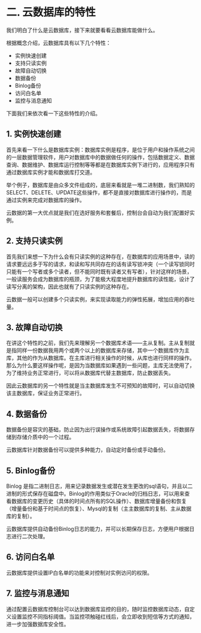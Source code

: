 # 二. 云数据库的特性

我们明白了什么是云数据库，接下来就要看看云数据库能做什么。

根据概念介绍，云数据库具有以下几个特性：

* 实例快速创建
* 支持只读实例
* 故障自动切换
* 数据备份
* Binlog备份
* 访问白名单
* 监控与消息通知

下面我们来依次看一下这些特性的介绍。

## 1. 实例快速创建

首先来看一下什么是数据库实例：数据库实例是程序，是位于用户和操作系统之间的一层数据管理软件，用户对数据库中的数据做任何的操作，包括数据定义、数据查询、数据维护、数据库运行控制等等都是在数据库实例下进行的，应用程序只有通过数据库实例才能和数据库打交道。

举个例子，数据库是由众多文件组成的，底层来看就是一堆二进制数，我们熟知的SELECT、DELETE、UPDATE这些操作，都不是直接对数据库进行操作的，而是通过实例来完成对数据库的操作。

云数据的第一大优点就是我们在选好服务和套餐后，控制台会自动为我们配置好实例。

## 2. 支持只读实例

首先我们来想一下为什么会有只读实例的这种存在，在数据库的应用场景中，读的请求要远远多于写的请求，和读和写共同存在的话有读写锁冲突（一个读写锁同时只能有一个写者或多个读者，但不能同时既有读者又有写者），针对这样的场景，一般读服务会成为数据库的瓶颈，为了能极大程度地提升数据库的读性能，设计了读写分离的架构，因此也就有了只读实例的这种存在。

云数据一般可以创建多个只读实例，来实现读取能力的弹性拓展，增加应用的吞吐量。

## 3. 故障自动切换

在讲这个特性的之前，我们先来理解另一个数据库术语——主从复制。主从复制就是指同样一份数据我用两个或两个以上的数据库来存储，其中一个数据库作为主库，其他的作为从数据库。在主库进行相关操作的时候，从库也进行同样的操作。那么为什么要这样操作呢，是因为当数据库如果遇到一些问题，主库无法使用了，为了维持业务正常进行，可以将从数据库代替主数据库，防止数据丢失。

因此云数据库的另一个特性就是当主数据库发生不可预知的故障时，可以自动切换该主数据库，保证业务正常进行。

## 4. 数据备份

数据备份是容灾的基础，防止因为出行误操作或系统故障引起数据丢失，将数据存储到存储介质中的一个过程。

云数据库针对数据备份可以提供多种能力，自动定时备份或手动备份。

## 5. Binlog备份

Binlog 是指二进制日志，用来记录数据发生或潜在发生更改的sql语句，并且以二进制的形式保存在磁盘中。Binlog的作用类似于Oracle的归档日志，可以用来查看数据库的变更历史（具体的时间点所有的SQL操作）、数据库增量备份和恢复（增量备份和基于时间点的恢复）、Mysql的复制（主主数据库的复制、主从数据库的复制）。

云数据库提供自动备份Binlog日志的能力，并可以长期保存日志，方便用户根据日志进行二次处理。

## 6. 访问白名单

云数据库提供设置IP白名单的功能来对控制对实例访问的权限。

## 7. 监控与消息通知

通过配置云数据库控制台可以达到数据库监控的目的，随时监控数据库动态，自定义设置监控不同指标阈值。当监控项触碰红线后，会立即收到短信等方式的通知，进一步加强数据库安全性。




